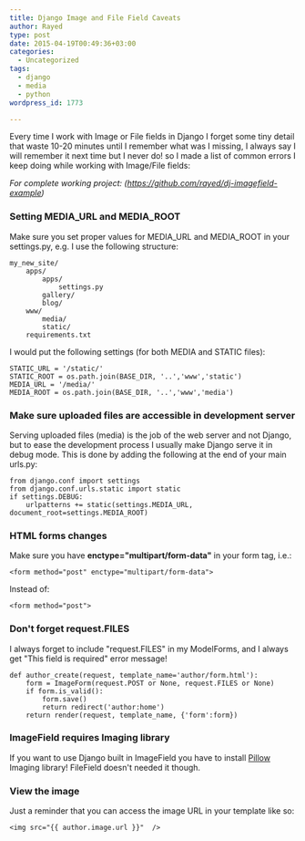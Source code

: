 ```yaml
---
title: Django Image and File Field Caveats
author: Rayed
type: post
date: 2015-04-19T00:49:36+03:00
categories:
  - Uncategorized
tags:
  - django
  - media
  - python
wordpress_id: 1773

---
```

Every time I work with Image or File fields in Django I forget some tiny detail that waste 10-20 minutes until I remember what was I missing, I always say I will remember it next time but I never do! so I made a list of common errors I keep doing while working with Image/File fields:

*For complete working project: (https://github.com/rayed/dj-imagefield-example)*

### Setting MEDIA_URL and MEDIA_ROOT

Make sure you set proper values for MEDIA_URL and MEDIA_ROOT in your settings.py, e.g. I use the following structure:

    my_new_site/
        apps/
            apps/
                settings.py
            gallery/
            blog/
        www/
            media/
            static/
        requirements.txt

I would put the following settings (for both MEDIA and STATIC files):

    STATIC_URL = '/static/'
    STATIC_ROOT = os.path.join(BASE_DIR, '..','www','static')
    MEDIA_URL = '/media/'
    MEDIA_ROOT = os.path.join(BASE_DIR, '..','www','media')


### Make sure uploaded files are accessible in development server

Serving uploaded files (media) is the job of the web server and not Django, but to ease the development process I usually make Django serve it in debug mode.
This is done by adding the following at the end of your main urls.py:

    from django.conf import settings
    from django.conf.urls.static import static
    if settings.DEBUG:
        urlpatterns += static(settings.MEDIA_URL, document_root=settings.MEDIA_ROOT)


### HTML forms changes

Make sure you have <strong>enctype="multipart/form-data"</strong> in your form tag, i.e.:

    <form method="post" enctype="multipart/form-data">

Instead of:

    <form method="post">


### Don't forget request.FILES

I always forget to include "request.FILES" in my ModelForms, and I always get "This field is required" error message!

    def author_create(request, template_name='author/form.html'):
        form = ImageForm(request.POST or None, request.FILES or None)
        if form.is_valid():
            form.save()
            return redirect('author:home')
        return render(request, template_name, {'form':form})    


### ImageField requires Imaging library

If you want to use Django built in ImageField you have to install [Pillow](https://pillow.readthedocs.org/) Imaging library! FileField doesn't needed it though.

### View the image

Just a reminder that you can access the image URL in your template like so:

    <img src="{{ author.image.url }}"  />


